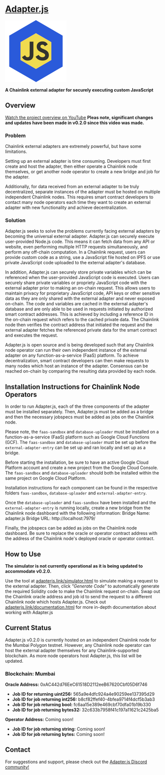 # [Adapter.js](https://adapterjs.link/)

<img src="Adapterjs.png" alt="Adapter.js" width="200"/>

**A Chainlink external adapter for securely executing custom JavaScript**

## Overview

[Watch the project overview on YouTube](https://youtu.be/V_P_IAfr22I)
**Pleas note, significant changes and updates have been made in v0.2.0 since this video was made.**

### Problem

Chainlink external adapters are extremely powerful, but have some limitations.

Setting up an external adapter is time consuming.  Developers must first create and host the adapter, then either operate a Chainlink node themselves, or get another node operator to create a  new bridge and job for the adapter.

Additionally, for data received from an external adapter to be truly decentralized, separate instances of the adapter must be hosted on multiple independent Chainlink nodes.  This requires smart contract developers to contact many node operators each time they want to create an external adapter with new functionality and achieve decentralization.

### Solution

Adapter.js seeks to solve the problems currently facing external adapters by becoming the universal external adapter.  Adapter.js can securely execute user-provided Node.js code.  This means it can fetch data from any API or website, even performing multiple HTTP requests simultaneously, and perform any off-chain computation.  In a Chainlink request, users can provide custom code as a string, use a JavaScript file hosted on IPFS or use private JavaScript code uploaded to the external adapter's database.

In addition, Adapter.js can securely store private variables which can be referenced when the user-provided JavaScript code is executed.  Users can securely share private variables or propriety JavaScript code with the external adapter prior to making an on-chain request.  This allows users to maintain privacy for proprietary JavaScript code, API keys or other sensitive data as they are only shared with the external adapter and never exposed on-chain.  The code and variables are cached in the external adapter's database and are only able to be used in requests initiated by authorized smart contract addresses.  This is achieved by including a reference ID in the on-chain request which refers to the cached private data.  The Chainlink node then verifies the contract address that initiated the request and the external adapter fetches the referenced private data for the smart contract and executes the request.

Adapter.js is open source and is being developed such that any Chainlink node operator can run their own independent instance of the external adapter on any function-as-a-service (FaaS) platform.  To achieve decentralization, smart contract developers can then make requests to many nodes which host an instance of the adapter.  Consensus can be reached on-chain by comparing the resulting data provided by each node.

## Installation Instructions for Chainlink Node Operators

In order to run Adapter.js, each of the three components of the adapter must be installed separately.  Then, Adapter.js must be added as a bridge and then the necessary jobspecs must be added as jobs on the Chainlink node.

Please note, the `faas-sandbox` and `database-uploader` must be installed on a function-as-a-service (FaaS) platform such as Google Cloud Functions (GCF).  The `faas-sandbox` and `database-uploader` must be set up before the `external-adapter-entry` can be set up and ran locally and set up as a bridge.

Before starting the installation, be sure to have an active Google Cloud Platform account and create a new project from the Google Cloud Console.  The `faas-sandbox` and `database-uploader` should both be installed within the same project on Google Cloud Platform.

Installation instructions for each component can be found in the respective folders `faas-sandbox`, `database-uploader` and `external-adapter-entry`.

Once the `database-uploader` and `faas-sandbox` have been installed and the `external-adapter-entry` is running locally, create a new bridge  from the Chainlink node dashboard with the following information:
Bridge Name: adapter.js
Bridge URL: http://localhost:7979/

Finally, the jobspecs can be added as jobs on the Chainlink node dashboard.  Be sure to replace the oracle or operator contract address with the address of the Chainlink node's deployed oracle or operator contract.

## How to Use

**The simulator is not currently operational as it is being updated to accommodate v0.2.0.**

Use the tool at [adapterjs.link/simulator.html](https://adapterjs.link/simulator.html) to simulate making a request to the external adapter.  Then, click *"Generate Code"* to automatically generate the required Solidity code to make the Chainlink request on-chain.  Swap out the Chainlink oracle address and job id to send the request to a different Chainlink node which hosts Adapter.js.  Check out [adapterjs.link/documentation.html](https://adapterjs.link/documentation.html) for more in-depth documentation about working with Adapter.js

## Current Status

Adapter.js v0.2.0 is currently hosted on an independent Chainlink node for the Mumbai Polygon testnet.  However, any Chainlink node operator can host the external adapter themselves for any Chainlink-supported blockchain.  As more node operators host Adapter.js, this list will be updated.

### **Blockchain:** Mumbai

**Oracle Address:** 0xAC442d76EeC61518D2112eeB67620Cbf05D6f746
- **Job ID for returning uint256:** 565a9e4dfc924a4e90259ee137395d29
- **Job ID for job returning int256:** b8cf82ffef40-4bfea9714f4dcf5b3ab3
- **Job ID for job returning bool:** fc6aa15e389e469cbf70dfa01b19b330
- **Job ID for job returning bytes32:** 32c633b7958f41c197a11621c2425ba5

**Operator Address:** Coming soon!
- **Job ID for job returning string:** Coming soon!
- **Job ID for job returning bytes:** Coming soon!

## Contact

For suggestions and support, please check out the [Adapter.js Discord community!](https://discord.com/invite/jpGx9tMRWa)
